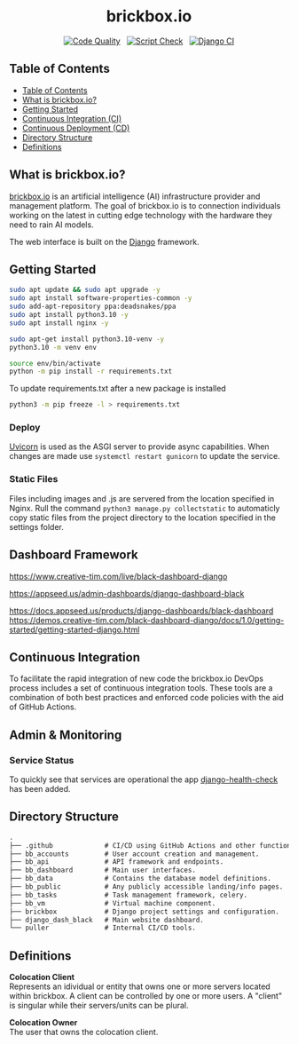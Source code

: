 <div align="center">

<h1>brickbox.io</h1>

[![Code Quality](https://github.com/brickbox-io/brickbox/actions/workflows/pylint.yml/badge.svg)](https://github.com/brickbox-io/brickbox/actions/workflows/pylint.yml) &nbsp;
[![Script Check](https://github.com/brickbox-io/brickbox/actions/workflows/shellcheck.yml/badge.svg)](https://github.com/brickbox-io/brickbox/actions/workflows/shellcheck.yml) &nbsp;
[![Django CI](https://github.com/brickbox-io/brickbox/actions/workflows/Dajango.yml/badge.svg)](https://github.com/brickbox-io/brickbox/actions/workflows/Dajango.yml)

</div>

## Table of Contents

- [Table of Contents](#table-of-contents)
- [What is brickbox.io?](#what-is-brickbox.io)
- [Getting Started](#getting-Started)
- [Continuous Integration (CI)](#continuous-integration)
- [Continuous Deployment (CD)](#continuous-deployment)
- [Directory Structure](#directory-structure)
- [Definitions](#definitions)

## What is brickbox.io?

[brickbox.io](brickbox.io) is an artificial intelligence (AI) infrastructure provider and management platform. The goal of brickbox.io is to connection individuals working on the latest in cutting edge technology with the hardware they need to rain AI models.

The web interface is built on the [Django](https://www.djangoproject.com/) framework.

## Getting Started

```bash
sudo apt update && sudo apt upgrade -y
sudo apt install software-properties-common -y
sudo add-apt-repository ppa:deadsnakes/ppa
sudo apt install python3.10 -y
sudo apt install nginx -y

sudo apt-get install python3.10-venv -y
python3.10 -m venv env

source env/bin/activate
python -m pip install -r requirements.txt
```

To update requirements.txt after a new package is installed

```bash
python3 -m pip freeze -l > requirements.txt
```

### Deploy

[Uvicorn](https://www.uvicorn.org/) is used as the ASGI server to provide async capabilities. When changes are made use ```systemctl restart gunicorn``` to update the service.

### Static Files

Files including images and .js are servered from the location specified in Nginx. Rull the command ```python3 manage.py collectstatic``` to automaticly copy static files from the project directory to the location specified in the settings folder.

## Dashboard Framework

https://www.creative-tim.com/live/black-dashboard-django

https://appseed.us/admin-dashboards/django-dashboard-black <br>

https://docs.appseed.us/products/django-dashboards/black-dashboard
<br>
https://demos.creative-tim.com/black-dashboard-django/docs/1.0/getting-started/getting-started-django.html

## Continuous Integration

To facilitate the rapid integration of new code the brickbox.io DevOps process includes a set of continuous integration tools. These tools are a combination of both best practices and enforced code policies with the aid of GitHub Actions.

## Admin & Monitoring

### Service Status

To quickly see that services are operational the app [django-health-check](https://github.com/KristianOellegaard/django-health-check) has been added.

## Directory Structure

```default
.
├── .github             # CI/CD using GitHub Actions and other functions.
├── bb_accounts         # User account creation and management.
├── bb_api              # API framework and endpoints.
├── bb_dashboard        # Main user interfaces.
├── bb_data             # Contains the database model definitions.
├── bb_public           # Any publicly accessible landing/info pages.
├── bb_tasks            # Task management framework, celery.
├── bb_vm               # Virtual machine component.
├── brickbox            # Django project settings and configuration.
├── django_dash_black   # Main website dashboard.
└── puller              # Internal CI/CD tools.
```

## Definitions

**Colocation Client** <br>
Represents an idividual or entity that owns one or more servers located within brickbox. A client can be controlled by one or more users. A "client" is singular while their servers/units can be plural.

**Colocation Owner** <br>
The user that owns the colocation client.
